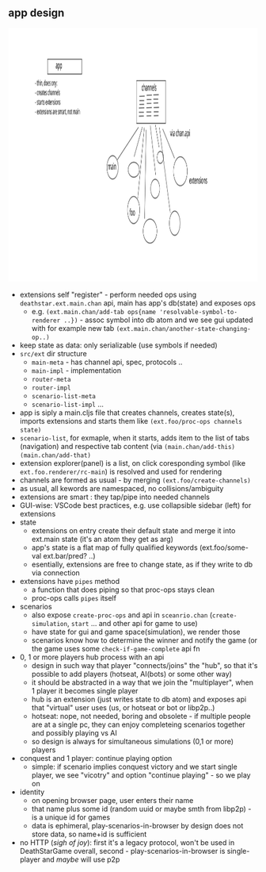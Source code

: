 ## app design

<img height="512px" src="./svg/2020-10-25-extensions.svg"></img>

- extensions self "register" - perform needed ops using `deathstar.ext.main.chan` api, main has app's db(state) and exposes ops
  - e.g. `(ext.main.chan/add-tab ops{name 'resolvable-symbol-to-renderer ..})` - assoc symbol into db atom and we see gui updated with for example new tab
  `(ext.main.chan/another-state-changing-op..)`
- keep state as data: only serializable (use symbols if needed)
- `src/ext` dir structure
  - `main-meta` - has channel api, spec, protocols ..
  - `main-impl` - implementation
  - `router-meta`
  - `router-impl`
  - `scenario-list-meta`
  - `scenario-list-impl`
  ...
- app is siply a main.cljs file that creates channels, creates state(s), imports extensions and starts them like `(ext.foo/proc-ops channels state)`
- `scenario-list`, for exmaple, when it starts, adds item to the list of tabs (navigation) and respective tab content (via  `(main.chan/add-this)` `(main.chan/add-that)`
- extension explorer(panel) is a list, on click coresponding symbol (like `ext.foo.renderer/rc-main`) is resolved and used for rendering
- channels are formed as usual - by merging `(ext.foo/create-channels)`
- as usual, all kewords are namespaced, no collisions/ambiguity
- extensions are smart : they tap/pipe into needed channels
- GUI-wise: VSCode best practices, e.g. use collapsible sidebar (left) for extensions
- state 
  - extensions on entry create their default state and merge it into ext.main state (it's an atom they get as arg)
  - app's state is a flat map of fully qualified keywords (ext.foo/some-val ext.bar/pred? ..)
  - esentially, extensions are free to change state, as if they write to db via connection
- extensions have `pipes` method
  - a function that does piping so that proc-ops stays clean
  - proc-ops calls `pipes` itself
- scenarios
  - also expose `create-proc-ops` and api in `sceanrio.chan` (`create-simulation`, `start` ... and other api for game to use)
  - have state for gui and game space(simulation), we render those
  - scenarios know how to determine the winner and notify the game (or the game uses some `check-if-game-complete` api fn
- 0, 1 or more players hub process with an api
  - design in such way that player "connects/joins" the "hub", so that it's possible to add players (hotseat, AI(bots) or some other way)
  - it should be abstracted in a way that we join the "multiplayer", when 1 player it becomes single player
  - hub is an extension (just writes state to db atom) and exposes api that "virtual" user uses (us, or hotseat or bot or libp2p..)
  - hotseat: nope, not needed, boring and obsolete - if multiple people are at a single pc, they can enjoy completeing scenarios together and possibly playing vs AI
  - so design is always for simultaneous simulations (0,1 or more) players
- conquest and 1 player: continue playing option
  - simple: if scenario implies conquest victory and we start single player, we see "vicotry" and option "continue playing" - so we play on
- identity
  - on opening browser page, user enters their name
  - that name plus some id (random uuid or maybe smth from libp2p) - is a unique id for games
  - data is ephimeral, play-scenarios-in-browser by design does not store data, so name+id is sufficient
- no HTTP (*sigh of joy*): first it's a legacy protocol, won't be used in DeathStarGame overall, second - play-scenarios-in-browser is single-player and *maybe* will use p2p